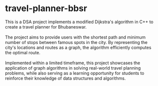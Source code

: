 # travel-planner-bbsr

This is a DSA project implements a modified Dijkstra's algorithm in C++ to create a travel planner for Bhubaneswar. 
<br> <br> The project aims to provide users with the shortest path and minimum number of stops between famous spots in the city. By representing the city's locations and routes as a graph, the algorithm efficiently computes the optimal route. <br><br>
Implemented within a limited timeframe, this project showcases the application of graph algorithms in solving real-world travel planning problems, while also serving as a learning opportunity for students to reinforce their knowledge of data structures and algorithms.<br>
